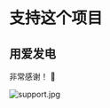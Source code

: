 # 支持这个项目

## 用爱发电

非常感谢！ 💖

![support.jpg](https://s1.vika.cn/space/2023/04/09/53cb1adbddc640d1b6bedb5d381bf5de)